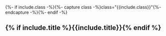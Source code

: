 {%- if include.class -%}{%- capture class -%}class="{{include.class}}"{%- endcapture -%}{%- endif -%}
<section markdown="1" {{class}}>
<h2 {{class}} markdown="1">{% if include.title %}{{include.title}}{% endif %}</h2>
